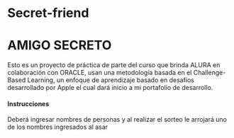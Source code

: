 # Secret-friend
<h1>AMIGO SECRETO</h1>

<p>Esto es un proyecto de práctica de parte del curso que brinda ALURA en colaboración con ORACLE, usan una metodología basada en el Challenge-Based Learning, un enfoque de aprendizaje basado en desafíos desarrollado por Apple el cual dará inicio a mi portafolio de desarrollo.</p>

<h4>Instrucciones</h4>

<p>Deberá ingresar nombres de personas y al realizar el sorteo le arrojará uno de los nombres ingresados al asar</p>
